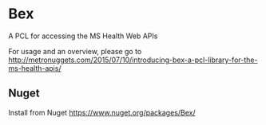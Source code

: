 # Bex
A PCL for accessing the MS Health Web APIs

For usage and an overview, please go to http://metronuggets.com/2015/07/10/introducing-bex-a-pcl-library-for-the-ms-health-apis/

## Nuget
Install from Nuget https://www.nuget.org/packages/Bex/
